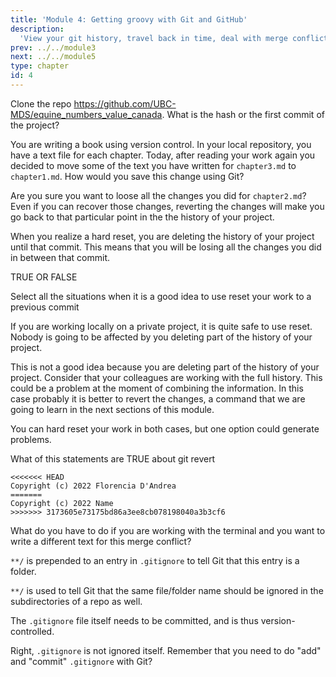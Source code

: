 ```yaml
---
title: 'Module 4: Getting groovy with Git and GitHub'
description:
  'View your git history, travel back in time, deal with merge conflicts and other useful tools' 
prev: ../../module3
next: ../../module5
type: chapter
id: 4
---
```



<exercise id="1" title="Viewing your Git history" type="slides,video">

<slides source="module4/module4_01" shot="0" start="0:002" end="3:40">
</slides>

</exercise>

<exercise id='2' title="Test Your Knowledge">

Clone the repo https://github.com/UBC-MDS/equine_numbers_value_canada. What is the hash or the first commit of the project? 

<choice>
<opt text='cc400df4b2a382f653abd0d9e514f6daae98d2ad'>
</opt>
<opt text='cc400df'>
</opt>
<opt text='0896801'>
</opt>
<opt text='0896801fdd38d461414e0b061b2b2ef3395f7dd0'>
</opt>
<opt text='A and B are correct'>
</opt>
<opt text='C and D are correct' correct='true'>
</opt>
<opt text='B and C are correct'>
</opt>
</choice>
</exercise>

<exercise id='3' title="Restoring an older version of a file"  type='slides, video'>
<slides source='module4/module4_02' shot='0' start='3:42' end='4:35'> </slides>
</exercise>

<exercise id='4' title='Test Your Knowledge'>

You are writing a book using version control. In your local repository, you have a text file for each chapter. Today, after reading your work again you decided to move some of the text you have written for `chapter3.md` to `chapter1.md`. How would you save this change using Git?

<choice>
<opt text='It would cut and copy the text into the new file, add both files to the staging area, and then commit with a message explaining the changes.' correct='true'>

</opt>

<opt text='I would <b>revert</b> to the commit I did after writing that paragraph. Then, I would add the text in the correct chapter and make a new commit with a message explaining the changes.'>

Are you sure you want to loose all the changes you did for `chapter2.md`? Even if you can recover those changes, reverting the changes will make you go back to that particular point in the the history of your project.

</opt>

<opt text='I would perform a <b>hard reset</b> to the commit I did after writing that paragraph. Then, I would add the text in the correct chapter and make a new commit with a message explaining the changes.'>

When you realize a hard reset, you are deleting the history of your project until that commit. This means that you will be losing all the changes you did in between that commit.

</opt>
</choice>

TRUE OR FALSE

Select all the situations when it is a good idea to use reset your work to a previous commit

<choice>
<opt text='When you are working in a project locally, without pushing to the remote' correct='true'>

If you are working locally on a private project, it is quite safe to use reset. Nobody is going to be affected by you deleting part of the history of your project.

</opt>
<opt text='When we are working with other colleagues pushing to the same repository' >

This is not a good idea because you are deleting part of the history of your project. Consider that your colleagues are working with the full history. This could be a problem at the moment of combining the information. In this case probably it is better to revert the changes, a command that we are going to learn in the next sections of this module.

</opt>

<opt text='Both are correct' >

You can hard reset your work in both cases, but one option could generate problems.

</opt>

</choice>
</exercise>

<exercise id='5' title='Revert your changes' type='slides, video'>
<slides source='module4/module4_04' shot='0' start='3:42' end='4:35'> </slides>
</exercise>

<exercise id='6' title='Test Your Knowledge'>

What of this statements are TRUE about git revert


<choice>
<opt text='This command creates a new commit that undoes the changes from a previous commit.' >
</opt>
<opt text='This command undoes the changes of your project until the commit id that you determine.'>
</opt>
<opt text='This command makes shorter the history of the project (deletes commits)'>
</opt>
<opt text='This command is used to undo changes in your working directory that have not been comitted yet.'>
</opt>
<opt text='A and B are correct' correct='true'>
</opt>
<opt text='A and C are correct'>
</opt>
</choice>


</exercise>

<exercise id='7' title="Deal with merge conflicts"  type='slides, video'>
<slides source='module4/module4_03' shot='0' start='3:42' end='4:35'> </slides>
</exercise>

<exercise id='8' title='Test Your Knowledge'>

```
<<<<<<< HEAD
Copyright (c) 2022 Florencia D'Andrea
=======
Copyright (c) 2022 Name
>>>>>>> 3173605e73175bd86a3ee8cb078198040a3b3cf6
```

What do you have to do if you are working with the terminal and you want to write a different text for this merge conflict?

<choice>
<opt text='Accept current change' >
</opt>
<opt text='Accept incoming change'>
</opt>
<opt text='Accept both changes' correct='true'>
</opt>
<opt text='You should delete everything between <code> <<<<<<< </code> and <code> >>>>>>> </code> add the text you want instead'>
</opt>

</choice>
</exercise>




<exercise id='9' title='.gitgnore'  type='slides, video'>
<slides source='module4/module4_05' shot='0' start='3:42' end='4:35'> </slides>
</exercise>

<exercise id='10' title='Test Your Knowledge'>

`**/` is prepended to an entry in `.gitignore` to tell Git that this entry is a folder.

<choice id="1">

<opt text="True">
<code>**/</code> is used to tell Git that the same file/folder name should be ignored in the subdirectories of a repo as well.
</opt>

<opt text="False"  correct="true">
</opt>

</choice>

The `.gitignore` file itself needs to be committed, and is thus version-controlled.

<choice id="2">

<opt text="True" correct="true">
Right, <code>.gitignore</code> is not ignored itself.
</opt>

<opt text="False">
Remember that you need to do "add" and "commit" <code>.gitignore</code> with Git?
</opt>

</choice>

</exercise>
